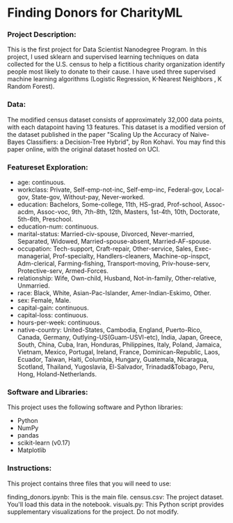 # Finding Donors for CharityML

### Project Description:

This is the first project for Data Scientist Nanodegree Program. In this project, I used sklearn and supervised learning techniques on data collected for the U.S. census to help a fictitious charity organization identify people most likely to donate to their cause.
I have used three supervised machine learning algorithms (Logistic Regression, K-Nearest Neighbors , K Random Forest). 


### Data:

The modified census dataset consists of approximately 32,000 data points, with each datapoint having 13 features. 
This dataset is a modified version of the dataset published in the paper "Scaling Up the Accuracy of 
Naive-Bayes Classifiers: a Decision-Tree Hybrid", by Ron Kohavi. You may find this paper online,
with the original dataset hosted on UCI.

### Featureset Exploration:

- age: continuous. 
- workclass: Private, Self-emp-not-inc, Self-emp-inc, Federal-gov, Local-gov, State-gov, Without-pay, Never-worked. 
- education: Bachelors, Some-college, 11th, HS-grad, Prof-school, Assoc-acdm, Assoc-voc, 9th, 7th-8th, 12th, Masters, 1st-4th, 10th, Doctorate, 5th-6th, Preschool. 
- education-num: continuous. 
- marital-status: Married-civ-spouse, Divorced, Never-married, Separated, Widowed, Married-spouse-absent, Married-AF-spouse. 
- occupation: Tech-support, Craft-repair, Other-service, Sales, Exec-managerial, Prof-specialty, Handlers-cleaners, Machine-op-inspct, Adm-clerical, Farming-fishing, Transport-moving, Priv-house-serv, Protective-serv, Armed-Forces. 
- relationship: Wife, Own-child, Husband, Not-in-family, Other-relative, Unmarried. 
- race: Black, White, Asian-Pac-Islander, Amer-Indian-Eskimo, Other. 
- sex: Female, Male. 
- capital-gain: continuous. 
- capital-loss: continuous. 
- hours-per-week: continuous. 
- native-country: United-States, Cambodia, England, Puerto-Rico, Canada, Germany, Outlying-US(Guam-USVI-etc), India, Japan, Greece, South, China, Cuba, Iran, Honduras, Philippines, Italy, Poland, Jamaica, Vietnam, Mexico, Portugal, Ireland, France, Dominican-Republic, Laos, Ecuador, Taiwan, Haiti, Columbia, Hungary, Guatemala, Nicaragua, Scotland, Thailand, Yugoslavia, El-Salvador, Trinadad&Tobago, Peru, Hong, Holand-Netherlands.

### Software and Libraries:
This project uses the following software and Python libraries:

- Python
- NumPy
- pandas
- scikit-learn (v0.17)
- Matplotlib

### Instructions:
This project contains three files that you will need to use:

finding_donors.ipynb: This is the main file.
census.csv: The project dataset. You'll load this data in the notebook.
visuals.py: This Python script provides supplementary visualizations for the project. Do not modify.
